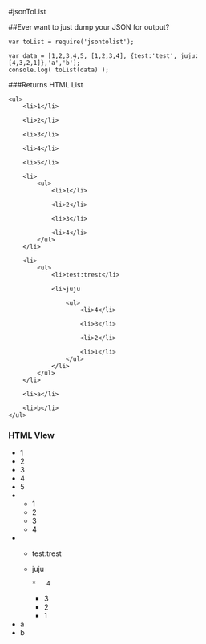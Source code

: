 #jsonToList

##Ever want to just dump your JSON for output?

```
var toList = require('jsontolist');

var data = [1,2,3,4,5, [1,2,3,4], {test:'test', juju:[4,3,2,1]},'a','b'];
console.log( toList(data) );
```

###Returns HTML List
```
<ul>
    <li>1</li>

    <li>2</li>

    <li>3</li>

    <li>4</li>

    <li>5</li>

    <li>
        <ul>
            <li>1</li>

            <li>2</li>

            <li>3</li>

            <li>4</li>
        </ul>
    </li>

    <li>
        <ul>
            <li>test:trest</li>

            <li>juju

                <ul>
                    <li>4</li>

                    <li>3</li>

                    <li>2</li>

                    <li>1</li>
                </ul>
            </li>
        </ul>
    </li>

    <li>a</li>

    <li>b</li>
</ul>
```

### HTML VIew
*   1
*   2
*   3
*   4
*   5
*   *   1
    *   2
    *   3
    *   4
*   *   test:trest
    *   juju

            *   4
	    *   3
        *   2
        *   1
*   a
*   b